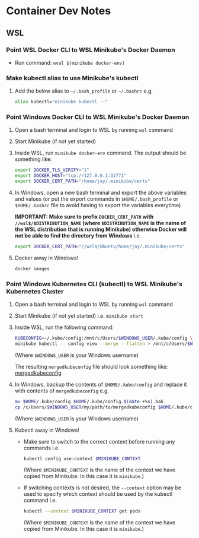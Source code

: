 # Container Dev Notes

## WSL

### Point WSL Docker CLI to WSL Minikube's Docker Daemon

- Run command: `eval $(minikube docker-env)`

### Make kubectl alias to use Minikube's kubectl

1. Add the below alias to `~/.bash_profile` or `~/.bashrc` e.g.

    ```sh
    alias kubectl="minikube kubectl --"
    ```

### Point Windows Docker CLI to WSL Minikube's Docker Daemon

1. Open a bash terminal and login to WSL by running `wsl` command
2. Start Minikube (if not yet started)
3. Inside WSL, run `minikube docker-env` command. The output should be something like:

    ```sh
    export DOCKER_TLS_VERIFY="1"
    export DOCKER_HOST="tcp://127.0.0.1:32771"
    export DOCKER_CERT_PATH="/home/jay/.minikube/certs"
    ```

4. In Windows, open a new bash terminal and export the above variables and values (or put the export commands in `$HOME/.bash_profile` or `$HOME/.bashrc` file to avoid having to export the variables everytime)

    **IMPORTANT: Make sure to prefix `DOCKER_CERT_PATH` with `//wsl$/$DISTRIBUTION_NAME` (where `$DISTRIBUTION_NAME` is the name of the WSL distribution that is running Minikube) otherwise Docker will not be able to find the directory from Windows** i.e.

    ```sh
    export DOCKER_CERT_PATH="//wsl$/Ubuntu/home/jay/.minikube/certs"
    ```

5. Docker away in Windows!

    ```sh
    docker images
    ```

### Point Windows Kubernetes CLI (kubectl) to WSL Minikube's Kubernetes Cluster

1. Open a bash terminal and login to WSL by running `wsl` command
2. Start Minikube (if not yet started) i.e. `minikube start`
3. Inside WSL, run the following command:

    ```sh
    KUBECONFIG=~/.kube/config:/mnt/c/Users/$WINDOWS_USER/.kube/config \
    minikube kubectl -- config view --merge --flatten > /mnt/c/Users/$WINDOWS_USER/my/path/to/mergedkubeconfig
    ```

    (Where `$WINDOWS_USER` is your Windows username)

    The resulting `mergedkubeconfig` file should look something like: [mergedkubeconfig](examples/mergedkubeconfig)

4. In Windows, backup the contents of `$HOME/.kube/config` and replace it with contents of `mergedkubeconfig` e.g.

    ```sh
    mv $HOME/.kube/config $HOME/.kube/config.$(date +%s).bak
    cp /c/Users/$WINDOWS_USER/my/path/to/mergedkubeconfig $HOME/.kube/config
    ```

    (Where `$WINDOWS_USER` is your Windows username)

5. Kubectl away in Windows!

    - Make sure to switch to the correct context before running any commands i.e.

        ```sh
        kubectl config use-context $MINIKUBE_CONTEXT 
        ```

        (Where `$MINIKUBE_CONTEXT` is the name of the context we have copied from Minikube. In this case it is `minikube`.)

    - If switching contexts is not desired, the `--context` option may be used to specify which context should be used by the kubectl command i.e.

        ```sh
        kubectl --context $MINIKUBE_CONTEXT get pods
        ```

        (Where `$MINIKUBE_CONTEXT` is the name of the context we have copied from Minikube. In this case it is `minikube`.)
